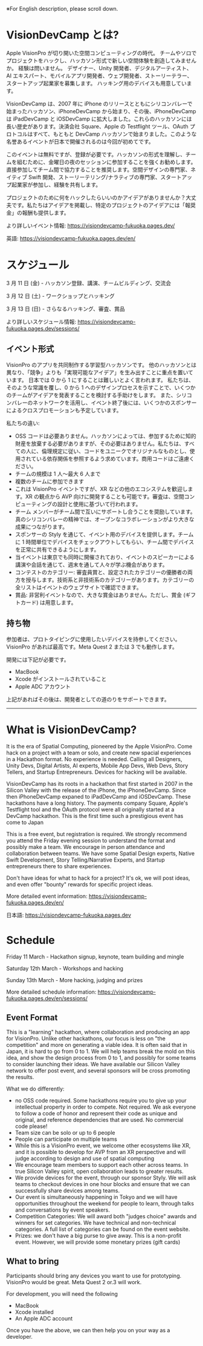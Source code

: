 ※For English description, please scroll down.

# VisionDevCamp とは?

Apple VisionPro が切り開いた空間コンピューティングの時代。 チームやソロでプロジェクトをハックし、ハッカソン形式で新しい空間体験を創造してみませんか。 経験は問いません。 デザイナー、Unity 開発者、デジタルアーティスト、AI エキスパート、モバイルアプリ開発者、ウェブ開発者、ストーリーテラー、スタートアップ起業家を募集します。 ハッキング用のデバイスも用意しています。

VisionDevCamp は、2007 年に iPhone のリリースとともにシリコンバレーで始まったハッカソン、iPhoneDevCamp から始まり、その後、iPhoneDevCamp は iPadDevCamp と iOSDevCamp に拡大しました。これらのハッカソンには長い歴史があります。決済会社 Square、Apple の Testflight ツール、OAuth プロトコルはすべて、もともと DevCamp ハッカソンで始まりました。このような名誉あるイベントが日本で開催されるのは今回が初めてです。

このイベントは無料ですが、登録が必要です。ハッカソンの形式を理解し、チームを組むために、金曜日の夜のセッションに参加することを強くお勧めします。直接参加してチーム間で協力することを推奨します。空間デザインの専門家、ネイティブ Swift 開発、ストーリーテリング/ナラティブの専門家、スタートアップ起業家が参加し、経験を共有します。

プロジェクトのために何をハックしたらいいのかアイデアがありませんか？大丈夫です。私たちはアイデアを掲載し、特定のプロジェクトのアイデアには「報奨金」の報酬も提供します。

より詳しいイベント情報: https://visiondevcamp-fukuoka.pages.dev/

英語: https://visiondevcamp-fukuoka.pages.dev/en/

# スケジュール

3 月 11 日 (金) - ハッカソン登録、講演、チームビルディング、交流会

3 月 12 日 (土) - ワークショップとハッキング

3 月 13 日 (日) - さらなるハッキング、審査、賞品

より詳しいスケジュール情報: https://visiondevcamp-fukuoka.pages.dev/sessions/

## イベント形式

VisionPro のアプリを共同制作する学習型ハッカソンです。 他のハッカソンとは異なり、「競争」よりも「実現可能なアイデア」を生み出すことに重点を置いています。 日本では 0 から 1 にすることは難しいとよく言われます。 私たちは、そのような常識を覆し、0 から 1 へのデザインプロセスを示すことで、いくつかのチームがアイデアを発表することを検討する手助けをします。 また、シリコンバレーのネットワークを活用し、イベント終了後には、いくつかのスポンサーによるクロスプロモーションも予定しています。

私たちの違い:

-   OSS コードは必要ありません。ハッカソンによっては、参加するために知的財産を放棄する必要がありますが、その必要はありません。私たちは、すべての人に、倫理規定に従い、コードをユニークでオリジナルなものとし、使用されている依存関係を参照するよう求めています。商用コードはご遠慮ください。
-   チームの規模は 1 人〜最大 6 人まで
-   複数のチームに参加できます
-   これは VisionPro イベントですが、XR などの他のエコシステムを歓迎します。XR の観点から AVP 向けに開発することも可能です。審査は、空間コンピューティングの設計と使用に基づいて行われます。
-   チーム メンバーがチーム間で互いにサポートし合うことを奨励しています。真のシリコンバレーの精神では、オープンなコラボレーションがより大きな成果につながります。
-   スポンサーの Styly を通じて、イベント用のデバイスを提供します。チームに 1 時間単位でデバイスをチェックアウトしてもらい、チーム間でデバイスを正常に共有できるようにします。
-   当イベントは東京でも同時に開催されており、イベントのスピーカーによる講演や会話を通じて、週末を通して人々が学ぶ機会があります。
-   コンテストのカテゴリー: 審査員賞と、設定されたカテゴリーの優勝者の両方を授与します。技術系と非技術系のカテゴリーがあります。カテゴリーの全リストはイベントのウェブサイトで確認できます。
-   賞品: 非営利イベントなので、大きな賞金はありません。ただし、賞金 (ギフトカード) は用意します。

## 持ち物

参加者は、プロトタイピングに使用したいデバイスを持参してください。VisionPro があれば最高です。Meta Quest 2 または 3 でも動作します。

開発には下記が必要です。

-   MacBook
-   Xcode がインストールされていること
-   Apple ADC アカウント

上記があればその後は、開発者としての道のりをサポートできます。

---

# What is VisionDevCamp?

It is the era of Spatial Computing, pioneered by the Apple VisionPro. Come hack on a project with a team or solo, and create new spacial experiences in a Hackathon format. No experience is needed. Calling all Designers, Unity Devs, Digital Artists, AI experts, Mobile App Devs, Web Devs, Story Tellers, and Startup Entrepreneurs. Devices for hacking will be available.

VisionDevCamp has its roots in a hackathon that first started in 2007 in the Silicon Valley with the release of the iPhone, the iPhoneDevCamp. Since then iPhoneDevCamp expaned to iPadDevCamp and iOSDevCamp. These hackathons have a long history. The payments company Square, Apple's Testflight tool and the OAuth protocol were all originally started at a DevCamp hackathon. This is the first time such a prestigious event has come to Japan

This is a free event, but registration is required. We strongly recommend you attend the Friday evening session to understand the format and possibly make a team. We encourage in person attendance and collaboration between teams. We have some Spatial Design experts, Native Swift Development, Story Telling/Narrative Experts, and Startup entrepreneurs there to share experiences.

Don't have ideas for what to hack for a project? It's ok, we will post ideas, and even offer "bounty" rewards for specific project ideas.

More detailed event information: https://visiondevcamp-fukuoka.pages.dev/en/

日本語: https://visiondevcamp-fukuoka.pages.dev

# Schedule

Friday 11 March - Hackathon signup, keynote, team building and mingle

Saturday 12th March - Workshops and hacking

Sunday 13th March - More hacking, judging and prizes

More detailed schedule information: https://visiondevcamp-fukuoka.pages.dev/en/sessions/

## Event Format

This is a "learning" hackathon, where collaboration and producing an app for VisionPro. Unlike other hackathons, our focus is less on "the competition" and more on generating a viable idea. It is often said that in Japan, it is hard to go from 0 to 1. We will help teams break the mold on this idea, and show the design process from 0 to 1, and possibly for some teams to consider launching their ideas. We have available our Silicon Valley network to offer post event, and several sponsors will be cross promoting the results.

What we do differently:

-   no OSS code required. Some hackathons require you to give up your intellectual property in order to compete. Not required. We ask everyone to follow a code of honor and represent their code as unique and original, and reference dependencies that are used. No commercial code please!
-   Team size can be solo or up to 6 people
-   People can participate on multiple teams
-   While this is a VisionPro event, we welcome other ecosystems like XR, and it is possible to develop for AVP from an XR perspective and will judge according to design and use of spatial computing
-   We encourage team members to support each other across teams. In true Silicon Valley spirit, open collaboration leads to greater results.
-   We provide devices for the event, through our sponsor Styly. We will ask teams to checkout devices in one hour blocks and ensure that we can successfully share devices among teams.
-   Our event is simultaneously happening in Tokyo and we will have opportunities throughout the weekend for people to learn, through talks and conversations by event speakers.
-   Competition Categories: We will award both "judges choice" awards and winners for set categories. We have technical and non-technical categories. A full list of categories can be found on the event website.
-   Prizes: we don't have a big purse to give away. This is a non-profit event. However, we will provide some monetary prizes (gift cards)

## What to bring

Participants should bring any devices you want to use for prototyping. VisionPro would be great. Meta Quest 2 or.3 will work.

For development, you will need the following

-   MacBook
-   Xcode installed
-   An Apple ADC account

Once you have the above, we can then help you on your way as a developer.
